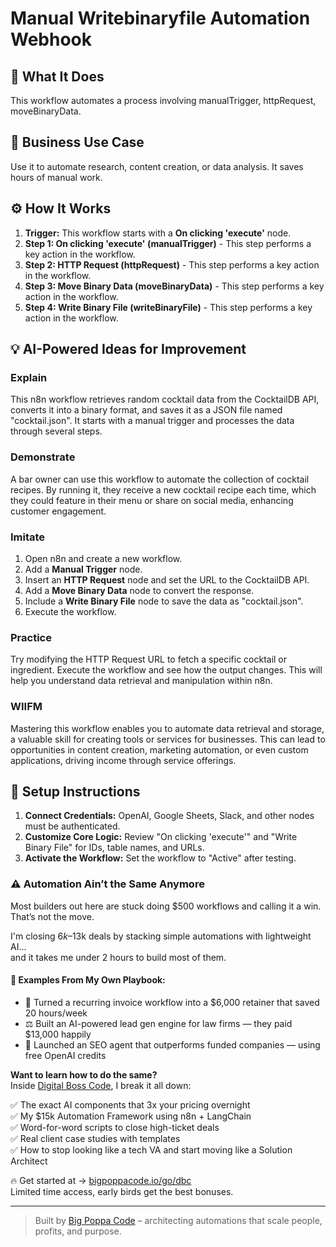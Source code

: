 # Manual Writebinaryfile Automation Webhook

## 🚀 What It Does
This workflow automates a process involving manualTrigger, httpRequest, moveBinaryData.

## 💼 Business Use Case
Use it to automate research, content creation, or data analysis. It saves hours of manual work.

## ⚙️ How It Works
1.  **Trigger:** This workflow starts with a **On clicking 'execute'** node.
2. **Step 1: On clicking 'execute' (manualTrigger)** - This step performs a key action in the workflow.
3. **Step 2: HTTP Request (httpRequest)** - This step performs a key action in the workflow.
4. **Step 3: Move Binary Data (moveBinaryData)** - This step performs a key action in the workflow.
5. **Step 4: Write Binary File (writeBinaryFile)** - This step performs a key action in the workflow.

## 💡 AI-Powered Ideas for Improvement
### Explain
This n8n workflow retrieves random cocktail data from the CocktailDB API, converts it into a binary format, and saves it as a JSON file named "cocktail.json". It starts with a manual trigger and processes the data through several steps.

### Demonstrate
A bar owner can use this workflow to automate the collection of cocktail recipes. By running it, they receive a new cocktail recipe each time, which they could feature in their menu or share on social media, enhancing customer engagement.

### Imitate
1. Open n8n and create a new workflow.
2. Add a **Manual Trigger** node.
3. Insert an **HTTP Request** node and set the URL to the CocktailDB API.
4. Add a **Move Binary Data** node to convert the response.
5. Include a **Write Binary File** node to save the data as "cocktail.json".
6. Execute the workflow.

### Practice
Try modifying the HTTP Request URL to fetch a specific cocktail or ingredient. Execute the workflow and see how the output changes. This will help you understand data retrieval and manipulation within n8n.

### WIIFM
Mastering this workflow enables you to automate data retrieval and storage, a valuable skill for creating tools or services for businesses. This can lead to opportunities in content creation, marketing automation, or even custom applications, driving income through service offerings.

## 🔧 Setup Instructions
1. **Connect Credentials:** OpenAI, Google Sheets, Slack, and other nodes must be authenticated.
2. **Customize Core Logic:** Review "On clicking 'execute'" and "Write Binary File" for IDs, table names, and URLs.
3. **Activate the Workflow:** Set the workflow to "Active" after testing.

### ⚠️ Automation Ain’t the Same Anymore

Most builders out here are stuck doing $500 workflows and calling it a win.  
That’s not the move.  

I'm closing $6k–$13k deals by stacking simple automations with lightweight AI...  
and it takes me under 2 hours to build most of them.

#### 🧠 Examples From My Own Playbook:
- 🔁 Turned a recurring invoice workflow into a $6,000 retainer that saved 20 hours/week  
- ⚖️ Built an AI-powered lead gen engine for law firms — they paid $13,000 happily  
- 🚀 Launched an SEO agent that outperforms funded companies — using free OpenAI credits  

**Want to learn how to do the same?**  
Inside [Digital Boss Code](https://bigpoppacode.io/go/dbc), I break it all down:

✅ The exact AI components that 3x your pricing overnight  
✅ My $15k Automation Framework using n8n + LangChain  
✅ Word-for-word scripts to close high-ticket deals  
✅ Real client case studies with templates  
✅ How to stop looking like a tech VA and start moving like a Solution Architect  

🔥 Get started at → [bigpoppacode.io/go/dbc](https://bigpoppacode.io/go/dbc)  
Limited time access, early birds get the best bonuses.

---
> Built by [Big Poppa Code](https://bigpoppacode.io) – architecting automations that scale people, profits, and purpose.
